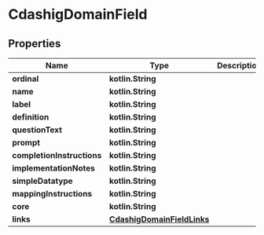 
# CdashigDomainField

## Properties
| Name | Type | Description | Notes |
| ------------ | ------------- | ------------- | ------------- |
| **ordinal** | **kotlin.String** |  |  [optional] |
| **name** | **kotlin.String** |  |  [optional] |
| **label** | **kotlin.String** |  |  [optional] |
| **definition** | **kotlin.String** |  |  [optional] |
| **questionText** | **kotlin.String** |  |  [optional] |
| **prompt** | **kotlin.String** |  |  [optional] |
| **completionInstructions** | **kotlin.String** |  |  [optional] |
| **implementationNotes** | **kotlin.String** |  |  [optional] |
| **simpleDatatype** | **kotlin.String** |  |  [optional] |
| **mappingInstructions** | **kotlin.String** |  |  [optional] |
| **core** | **kotlin.String** |  |  [optional] |
| **links** | [**CdashigDomainFieldLinks**](CdashigDomainFieldLinks.md) |  |  [optional] |



